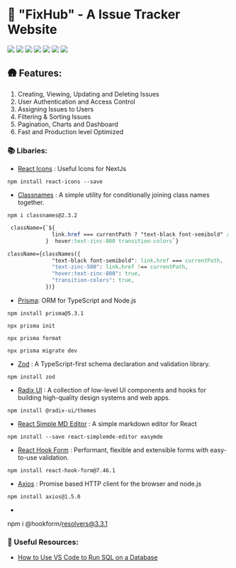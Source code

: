 # 🐞 "FixHub" - A Issue Tracker Website

![](https://img.shields.io/badge/TypeScript-007ACC?style=for-the-badge&logo=typescript&logoColor=white) ![](https://img.shields.io/badge/Next.js-000000?style=for-the-badge&logo=next.js&logoColor=white) ![](https://img.shields.io/badge/Tailwind_CSS-38B2AC?style=for-the-badge&logo=tailwind-css&logoColor=white) ![](https://img.shields.io/badge/React-61DAFB?style=for-the-badge&logo=react&logoColor=black) ![](https://img.shields.io/badge/Prisma-3982CE?style=for-the-badge&logo=Prisma&logoColor=white) ![](https://img.shields.io/badge/Radix_UI-6200EE?style=for-the-badge&logo=radix-ui&logoColor=white) ![](https://img.shields.io/badge/NextAuth.js-000000?style=for-the-badge&logo=next.js&logoColor=white)

## 🛖 Features:

1. Creating, Viewing, Updating and Deleting Issues
2. User Authentication and Access Control
3. Assigning Issues to Users
4. Filtering & Sorting Issues
5. Pagination, Charts and Dashboard
6. Fast and Production level Optimized

### 📚 Libaries:

- [React Icons](https://react-icons.github.io/react-icons/) : Useful Icons for NextJs

```
npm install react-icons --save
```

- [Classnames](https://www.npmjs.com/package/classnames) : A simple utility for conditionally joining class names together.

```
npm i classnames@2.3.2
```

```css
 className={`${
              link.href === currentPath ? "text-black font-semibold" : "text-zinc-500"
            }  hover:text-zinc-800 transition-colors`}
```

```css
className={classNames({
              "text-black font-semibold": link.href === currentPath,
              "text-zinc-500": link.href !== currentPath,
              "hover:text-zinc-800": true,
              "transition-colors": true,
            })}
```

- [Prisma](https://www.prisma.io/): ORM for TypeScript and Node.js

```
npm install prisma@5.3.1
```

```
npx prisma init
```

```
npx prisma format
```

```
npx prisma migrate dev
```

- [Zod](https://zod.dev/) : A TypeScript-first schema declaration and validation library.

```
npm install zod
```

- [Radix UI](https://www.radix-ui.com/themes/docs/overview/getting-started) : A collection of low-level UI components and hooks for building high-quality design systems and web apps.

```
npm install @radix-ui/themes
```

- [React Simple MD Editor](https://www.npmjs.com/package/react-simplemde-editor) : A simple markdown editor for React

```
npm install --save react-simplemde-editor easymde
```

- [React Hook Form](https://react-hook-form.com/) : Performant, flexible and extensible forms with easy-to-use validation.

```
npm install react-hook-form@7.46.1
```

- [Axios](https://axios-http.com/docs/intro) : Promise based HTTP client for the browser and node.js

```
npm install axios@1.5.0
```

- 
npm i @hookform/resolvers@3.3.1

### 🔗 Useful Resources:

- [How to Use VS Code to Run SQL on a Database](https://www.youtube.com/watch?v=C0y35FpiLRAs)

